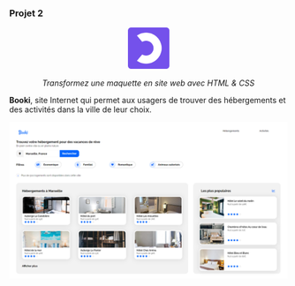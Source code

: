 ### Projet 2

<div align="center">
  <img src="https://raw.githubusercontent.com/MalekGuez/assets/master/openclassrooms/logo.png" width="75"/>
  <p><i>Transformez une maquette en site web avec HTML & CSS</i></p>
</div>

<b>Booki</b>, site Internet qui permet aux usagers de trouver des hébergements et des activités dans la ville de leur choix.

![mainPage](https://raw.githubusercontent.com/MalekGuez/assets/master/openclassrooms/p2/main-page.png)
